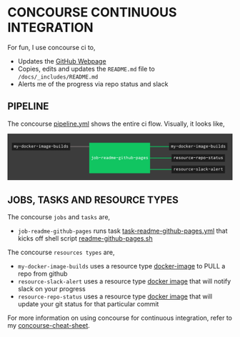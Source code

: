 # CONCOURSE CONTINUOUS INTEGRATION

For fun, I use concourse ci to,

* Updates the
  [GitHub Webpage](https://jeffdecola.github.io/my-docker-image-builds/)
* Copies, edits and updates the `README.md` file to `/docs/_includes/README.md`
* Alerts me of the progress via repo status and slack

## PIPELINE

The concourse
[pipeline.yml](https://github.com/JeffDeCola/my-docker-image-builds/blob/master/ci/pipeline.yml)
shows the entire ci flow. Visually, it looks like,

![IMAGE - my-docker-image-builds concourse ci pipeline - IMAGE](docs/pics/my-docker-image-builds-pipeline.jpg)

## JOBS, TASKS AND RESOURCE TYPES

The concourse `jobs` and `tasks` are,

* `job-readme-github-pages` runs task
  [task-readme-github-pages.yml](https://github.com/JeffDeCola/my-docker-image-builds/blob/master/ci/tasks/task-readme-github-pages.yml)
  that kicks off shell script
  [readme-github-pages.sh](https://github.com/JeffDeCola/my-docker-image-builds/blob/master/ci/scripts/readme-github-pages.sh)

The concourse `resources types` are,

* `my-docker-image-builds` uses a resource type
  [docker-image](https://hub.docker.com/r/concourse/git-resource/)
  to PULL a repo from github
* `resource-slack-alert` uses a resource type
  [docker image](https://hub.docker.com/r/cfcommunity/slack-notification-resource)
  that will notify slack on your progress
* `resource-repo-status` uses a resource type
  [docker image](https://hub.docker.com/r/dpb587/github-status-resource)
  that will update your git status for that particular commit

For more information on using concourse for continuous integration,
refer to my
[concourse-cheat-sheet](https://github.com/JeffDeCola/my-docker-image-builds/tree/master/software/operations-tools/continuous-integration-continuous-deployment/concourse-cheat-sheet).
